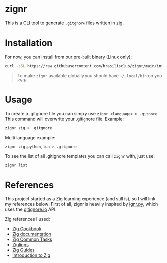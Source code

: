 # zignr

This is a CLI tool to generate `.gitgnore` files written in zig.



# Installation

For now, you can install from our pre-built binary (Linux only):

```sh
curl -sSL https://raw.githubusercontent.com/brasilisclub/zignr/main/install.sh | bash -
```

> To make `zignr` available globally you should have `~/.local/bin` on you `PATH`

# Usage

To create a .gitgnore file you can simply use `zignr <language> > .gitnore`. This command will overwrite your .gitignore file. Example:
```bash
zignr zig > .gitgnore
```

Multi language example:
```bash
zignr zig,python,lua > .gitgnore
```

To see the list of all .gitignore templates you can call `zignr` with, just use:
```bash
zignr list
```

# References
This project started as a Zig learning experience (and still is), so I will link my references below:
First of all, zignr is heavily inspired by [ignr.py](https://github.com/Antrikshy/ignr.py), which uses the [gitignore.io](https://www.toptal.com/developers/gitignore) API.

Zig references I used:

- [Zig Cookbook](https://zigcc.github.io/zig-cookbook/) 
- [Zig documentation](https://ziglang.org/documentation/master/) 
- [Zig Common Tasks](https://renatoathaydes.github.io/zig-common-tasks/) 
- [Ziglings](https://codeberg.org/ziglings)
- [Zig Guides](https://github.com/tr1ckydev/zig_guides)
- [Introduction to Zig](https://pedropark99.github.io/zig-book/)
